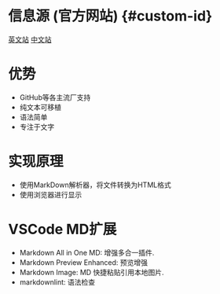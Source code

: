 # 信息源 (官方网站) {#custom-id}

[英文站](https://www.markdownguide.org/)
[中文站](https://markdown.com.cn/intro.html)

# 优势

- GitHub等各主流厂支持
- 纯文本可移植
- 语法简单
- 专注于文字

# 实现原理

- 使用MarkDown解析器，将文件转换为HTML格式
- 使用浏览器进行显示

# VSCode MD扩展

- Markdown All in One MD: 增强多合一插件.
- Markdown Preview Enhanced: 预览增强
- Markdown Image: MD 快捷粘贴引用本地图片.
- markdownlint: 语法检查

